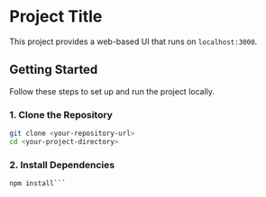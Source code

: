 # Project Title

This project provides a web-based UI that runs on `localhost:3000`.

## Getting Started

Follow these steps to set up and run the project locally.

### 1. Clone the Repository

```bash
git clone <your-repository-url>
cd <your-project-directory>
``` 
### 2. Install Dependencies

```bash
npm install```
